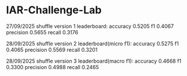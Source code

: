 # IAR-Challenge-Lab

27/09/2025 shuffle version 1 leaderboard: 
accuracy	0.5205
f1	0.4067
precision	0.5655
recall	0.3176

28/09/2025 shuffle version 2 leaderboard(micro f1): 
accuracy	0.5275
f1	0.4065
precision	0.5569
recall	0.3201

28/09/2025 shuffle version 3 leaderboard(macro f1): 
accuracy	0.4668
f1	0.3300
precision	0.4988
recall	0.2465
